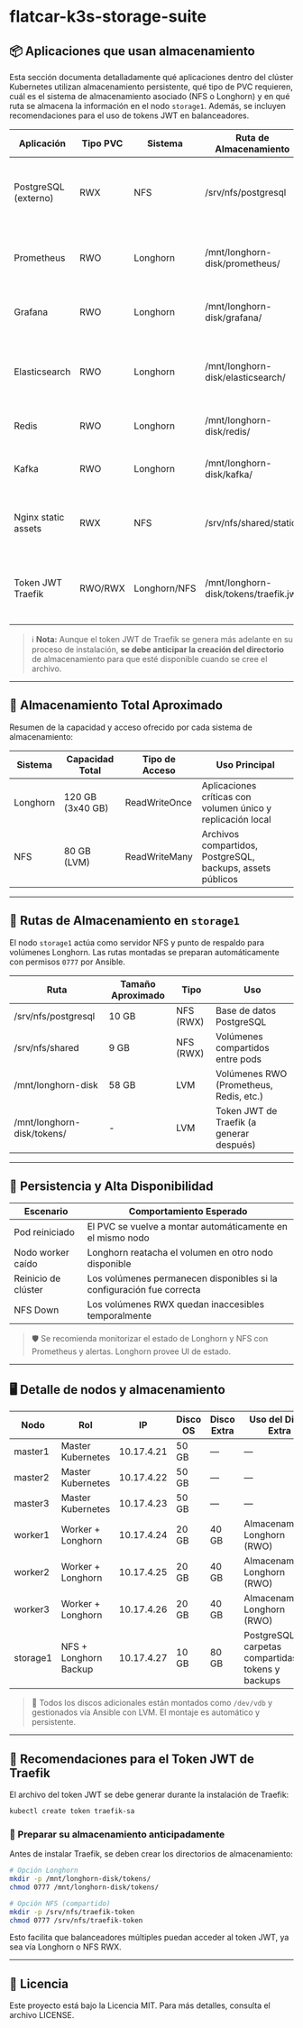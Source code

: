 # flatcar-k3s-storage-suite

## 📦 Aplicaciones que usan almacenamiento

Esta sección documenta detalladamente qué aplicaciones dentro del clúster Kubernetes utilizan almacenamiento persistente, qué tipo de PVC requieren, cuál es el sistema de almacenamiento asociado (NFS o Longhorn) y en qué ruta se almacena la información en el nodo `storage1`. Además, se incluyen recomendaciones para el uso de tokens JWT en balanceadores.

| Aplicación            | Tipo PVC  | Sistema    | Ruta de Almacenamiento                     | Descripción Técnica                                                                 |
|-----------------------|-----------|------------|---------------------------------------------|--------------------------------------------------------------------------------------|
| PostgreSQL (externo)  | RWX       | NFS        | /srv/nfs/postgresql                         | Base de datos externa que consume almacenamiento compartido por NFS                |
| Prometheus            | RWO       | Longhorn   | /mnt/longhorn-disk/prometheus/             | Monitoreo. Usa almacenamiento replicado local para series temporales               |
| Grafana               | RWO       | Longhorn   | /mnt/longhorn-disk/grafana/                | Visualización de métricas. Volumen aislado mediante PVC                            |
| Elasticsearch         | RWO       | Longhorn   | /mnt/longhorn-disk/elasticsearch/          | Indexación y logs. Necesita almacenamiento de alto rendimiento replicado           |
| Redis                 | RWO       | Longhorn   | /mnt/longhorn-disk/redis/                  | Base de datos en memoria. PVC dedicado                                             |
| Kafka                 | RWO       | Longhorn   | /mnt/longhorn-disk/kafka/                  | Cola de eventos distribuida. PVC con durabilidad local                             |
| Nginx static assets   | RWX       | NFS        | /srv/nfs/shared/static/                    | Archivos estáticos accesibles por múltiples pods simultáneamente                  |
| Token JWT Traefik     | RWO/RWX   | Longhorn/NFS| /mnt/longhorn-disk/tokens/traefik.jwt      | Token de autenticación para el Ingress Controller. Se prepara ruta anticipadamente |

> ℹ️ **Nota:** Aunque el token JWT de Traefik se genera más adelante en su proceso de instalación, **se debe anticipar la creación del directorio** de almacenamiento para que esté disponible cuando se cree el archivo.

---

## 🧠 Almacenamiento Total Aproximado

Resumen de la capacidad y acceso ofrecido por cada sistema de almacenamiento:

| Sistema      | Capacidad Total | Tipo de Acceso  | Uso Principal                             |
|--------------|------------------|------------------|--------------------------------------------|
| Longhorn     | 120 GB (3x40 GB) | ReadWriteOnce    | Aplicaciones críticas con volumen único y replicación local |
| NFS          | 80 GB (LVM)      | ReadWriteMany    | Archivos compartidos, PostgreSQL, backups, assets públicos  |

---

## 📂 Rutas de Almacenamiento en `storage1`

El nodo `storage1` actúa como servidor NFS y punto de respaldo para volúmenes Longhorn. Las rutas montadas se preparan automáticamente con permisos `0777` por Ansible.

| Ruta                       | Tamaño Aproximado | Tipo      | Uso                                         |
|----------------------------|-------------------|-----------|----------------------------------------------|
| /srv/nfs/postgresql        | 10 GB             | NFS (RWX) | Base de datos PostgreSQL                    |
| /srv/nfs/shared            | 9 GB              | NFS (RWX) | Volúmenes compartidos entre pods            |
| /mnt/longhorn-disk         | 58 GB             | LVM       | Volúmenes RWO (Prometheus, Redis, etc.)     |
| /mnt/longhorn-disk/tokens/ | -                 | LVM       | Token JWT de Traefik (a generar después)    |

---

## 🔀 Persistencia y Alta Disponibilidad

| Escenario                         | Comportamiento Esperado                                              |
|----------------------------------|------------------------------------------------------------------------|
| Pod reiniciado                   | El PVC se vuelve a montar automáticamente en el mismo nodo             |
| Nodo worker caído                | Longhorn reatacha el volumen en otro nodo disponible                   |
| Reinicio de clúster              | Los volúmenes permanecen disponibles si la configuración fue correcta  |
| NFS Down                         | Los volúmenes RWX quedan inaccesibles temporalmente                    |

> 🛡️ Se recomienda monitorizar el estado de Longhorn y NFS con Prometheus y alertas. Longhorn provee UI de estado.

---

## 🖥️ Detalle de nodos y almacenamiento

| Nodo           | Rol                   | IP            | Disco OS | Disco Extra | Uso del Disco Extra                                         |
|----------------|------------------------|----------------|----------|-------------|-------------------------------------------------------------|
| master1        | Master Kubernetes      | 10.17.4.21     | 50 GB    | —           | —                                                           |
| master2        | Master Kubernetes      | 10.17.4.22     | 50 GB    | —           | —                                                           |
| master3        | Master Kubernetes      | 10.17.4.23     | 50 GB    | —           | —                                                           |
| worker1        | Worker + Longhorn      | 10.17.4.24     | 20 GB    | 40 GB       | Almacenamiento Longhorn (RWO)                               |
| worker2        | Worker + Longhorn      | 10.17.4.25     | 20 GB    | 40 GB       | Almacenamiento Longhorn (RWO)                               |
| worker3        | Worker + Longhorn      | 10.17.4.26     | 20 GB    | 40 GB       | Almacenamiento Longhorn (RWO)                               |
| storage1       | NFS + Longhorn Backup  | 10.17.4.27     | 10 GB    | 80 GB       | PostgreSQL, carpetas compartidas, tokens y backups          |

> 📎 Todos los discos adicionales están montados como `/dev/vdb` y gestionados vía Ansible con LVM. El montaje es automático y persistente.

---

## 🔐 Recomendaciones para el Token JWT de Traefik

El archivo del token JWT se debe generar durante la instalación de Traefik:

```bash
kubectl create token traefik-sa
```

### 📁 Preparar su almacenamiento anticipadamente

Antes de instalar Traefik, se deben crear los directorios de almacenamiento:

```bash
# Opción Longhorn
mkdir -p /mnt/longhorn-disk/tokens/
chmod 0777 /mnt/longhorn-disk/tokens/

# Opción NFS (compartido)
mkdir -p /srv/nfs/traefik-token
chmod 0777 /srv/nfs/traefik-token
```

Esto facilita que balanceadores múltiples puedan acceder al token JWT, ya sea vía Longhorn o NFS RWX.

---

## 📜 Licencia
Este proyecto está bajo la Licencia MIT. Para más detalles, consulta el archivo LICENSE.
